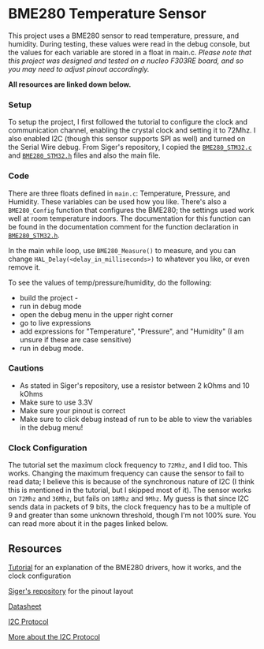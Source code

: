 # BME280 Temperature Sensor
This project uses a BME280 sensor to read temperature, pressure, and humidity. During testing, these values were read in the debug console, but the values for each variable are stored in a float in main.c. *Please note that this project was designed and tested on a nucleo F303RE board, and so you may need to adjust pinout accordingly.*

**All resources are linked down below.**

### Setup
To setup the project, I first followed the tutorial to configure the clock and communication channel, enabling the crystal clock and setting it to 72Mhz. I also enabled I2C (though this sensor supports SPI as well) and turned on the Serial Wire debug. From Siger's repository, I copied the [`BME280_STM32.c`](./Core/Src/BME280_STM32.c) and [`BME280_STM32.h`](./Core/Src/BME280_STM32.c) files and also the main file. 

### Code
There are three floats defined in `main.c`: Temperature, Pressure, and Humidity. These variables can be used how you like. There's also a `BME280_Config` function that configures the BME280; the settings used work well at room temperature indoors. The documentation for this function can be found in the documentation comment for the function declaration in [`BME280_STM32.h`](./Core/Src/BME280_STM32.h). 

In the main while loop, use `BME280_Measure()` to measure, and you can change `HAL_Delay(<delay_in_milliseconds>)` to whatever you like, or even remove it. 

To see the values of temp/pressure/humidity, do the following: 
- build the project -
- run in debug mode
- open the debug menu in the upper right corner
- go to live expressions
- add expressions for "Temperature", "Pressure", and "Humidity" (I am unsure if these are case sensitive)
- run in debug mode.

### Cautions

- As stated in Siger's repository, use a resistor between 2 kOhms and 10 kOhms
- Make sure to use 3.3V
- Make sure your pinout is correct
- Make sure to click debug instead of run to be able to view the variables in the debug menu!

### Clock Configuration

The tutorial set the maximum clock frequency to `72Mhz`, and I did too. This works. Changing the maximum frequency can cause the sensor to fail to read data; I believe this is because of the synchronous nature of I2C (I think this is mentioned in the tutorial, but I skipped most of it). The sensor works on `72Mhz` and `36Mhz`, but fails on `18Mhz` and `9Mhz`. My guess is that since I2C sends data in packets of 9 bits, the clock frequency has to be a multiple of 9 and greater than some unknown threshold, though I'm not 100% sure. You can read more about it in the pages linked below.

## Resources
[Tutorial](https://www.youtube.com/watch?v=jDhkfe2YG_o) for an explanation of the BME280 drivers, how it works, and the clock configuration

[Siger's repository](https://github.com/McGillRocketTeam/Orbital_2023-24_Payload/tree/training/BME280_Training) for the pinout layout

[Datasheet](https://cdn.sparkfun.com/assets/e/7/3/b/1/BME280_Datasheet.pdf)

[I2C Protocol](https://en.wikipedia.org/wiki/I%C2%B2C)

[More about the I2C Protocol](https://www.geeksforgeeks.org/i2c-communication-protocol/)
